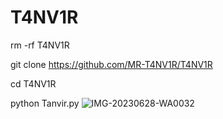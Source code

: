 # T4NV1R
rm -rf T4NV1R

git clone https://github.com/MR-T4NV1R/T4NV1R

cd T4NV1R

python Tanvir.py
![IMG-20230628-WA0032](https://github.com/MR-T4NV1R/T4NV1R/assets/112968031/8608f04b-6fa8-4aec-95a0-da78ea6f5063)
